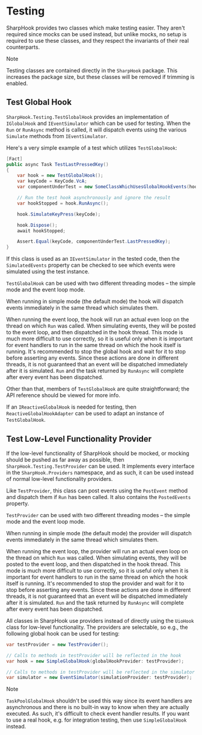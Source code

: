 # Testing

SharpHook provides two classes which make testing easier. They aren't required since mocks can be used instead, but
unlike mocks, no setup is required to use these classes, and they respect the invariants of their real counterparts.

> [!NOTE]
> Testing classes are contained directly in the `SharpHook` package. This increases the package size, but these classes
> will be removed if trimming is enabled.

## Test Global Hook

`SharpHook.Testing.TestGlobalHook` provides an implementation of `IGlobalHook` and `IEventSimulator` which can be used
for testing. When the `Run` or `RunAsync` method is called, it will dispatch events using the various `Simulate` methods
from `IEventSimulator`.

Here's a very simple example of a test which utilizes `TestGlobalHook`:

```c#
[Fact]
public async Task TestLastPressedKey()
{
    var hook = new TestGlobalHook();
    var keyCode = KeyCode.VcA;
    var componentUnderTest = new SomeClassWhichUsesGlobalHookEvents(hook);

    // Run the test hook asynchronously and ignore the result
    var hookStopped = hook.RunAsync();

    hook.SimulateKeyPress(keyCode);

    hook.Dispose();
    await hookStopped;

    Assert.Equal(keyCode, componentUnderTest.LastPressedKey);
}
```

If this class is used as an `IEventSimulator` in the tested code, then the `SimulatedEvents` property can be checked to
see which events were simulated using the test instance.

`TestGlobalHook` can be used with two different threading modes – the simple mode and the event loop mode.

When running in simple mode (the default mode) the hook will dispatch events immediately in the same thread which
simulates them.

When running the event loop, the hook will run an actual even loop on the thread on which `Run` was called. When
simulating events, they will be posted to the event loop, and then dispatched in the hook thread. This mode is much more
difficult to use correctly, so it is useful only when it is important for event handlers to run in the same thread on
which the hook itself is running. It's recommended to stop the global hook and wait for it to stop before asserting any
events. Since these actions are done in different threads, it is not guaranteed that an event will be dispatched
immediately after it is simulated. `Run` and the task returned by `RunAsync` will complete after every event has been
dispatched.

Other than that, members of `TestGlobalHook` are quite straightforward; the API reference should be viewed for more
info.

If an `IReactiveGlobalHook` is needed for testing, then `ReactiveGlobalHookAdapter` can be used to adapt an instance of
`TestGlobalHook`.

## Test Low-Level Functionality Provider

If the low-level functionality of SharpHook should be mocked, or mocking should be pushed as far away as possible,
then `SharpHook.Testing.TestProvider` can be used. It implements every interface in the `SharpHook.Providers` namespace,
and as such, it can be used instead of normal low-level functionality providers.

Like `TestProvider`, this class can post events using the `PostEvent` method and dispatch them if `Run` has been
called. It also contains the `PostedEvents` property.

`TestProvider` can be used with two different threading modes – the simple mode and the event loop mode.

When running in simple mode (the default mode) the provider will dispatch events immediately in the same thread which
simulates them.

When running the event loop, the provider will run an actual even loop on the thread on which `Run` was called. When
simulating events, they will be posted to the event loop, and then dispatched in the hook thread. This mode is much more
difficult to use correctly, so it is useful only when it is important for event handlers to run in the same thread on
which the hook itself is running. It's recommended to stop the provider and wait for it to stop before asserting any
events. Since these actions are done in different threads, it is not guaranteed that an event will be dispatched
immediately after it is simulated. `Run` and the task returned by `RunAsync` will complete after every event has been
dispatched.

All classes in SharpHook use providers instead of directly using the `UioHook` class for low-level functionality.
The providers are selectable, so e.g., the following global hook can be used for testing:

```c#
var testProvider = new TestProvider();

// Calls to methods in testProvider will be reflected in the hook
var hook = new SimpleGlobalHook(globalHookProvider: testProvider);

// Calls to methods in testProvider will be reflected in the simulator
var simulator = new EventSimulator(simulationProvider: testProvider);
```

> [!NOTE]
> `TaskPoolGlobalHook` shouldn't be used this way since its event handlers are asynchronous and there is no built-in
> way to know when they are actually executed. As such, it's difficult to check event handler results. If you want
> to use a real hook, e.g. for integration testing, then use `SimpleGlobalHook` instead.
